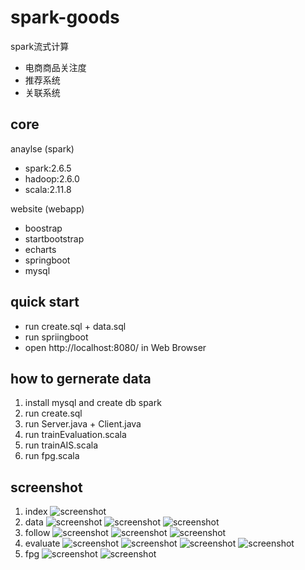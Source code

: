 # spark-goods
spark流式计算
- 电商商品关注度
- 推荐系统
- 关联系统

## core
anaylse (spark)
- spark:2.6.5
- hadoop:2.6.0
- scala:2.11.8

website (webapp)
- boostrap
- startbootstrap
- echarts
- springboot
- mysql

## quick start
- run create.sql + data.sql
- run spriingboot
- open http://localhost:8080/ in Web Browser

## how to gernerate data
1. install mysql and create db spark
2. run create.sql
2. run Server.java + Client.java
3. run trainEvaluation.scala
4. run trainAIS.scala
5. run fpg.scala


## screenshot
1. index
![screenshot](img/1.png)
2. data
![screenshot](img/2.png)
![screenshot](img/3.png)
![screenshot](img/4.png)
3. follow
![screenshot](img/5.png)
![screenshot](img/6.png)
![screenshot](img/7.png)
4. evaluate
![screenshot](img/8.png)
![screenshot](img/9.png)
![screenshot](img/10.png)
![screenshot](img/11.png)
5. fpg
![screenshot](img/12.png)
![screenshot](img/13.png)
